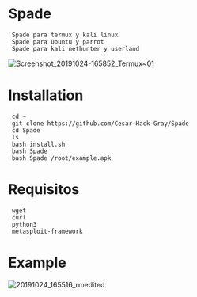 # Spade
     Spade para termux y kali linux 
     Spade para Ubuntu y parrot
     Spade para kali nethunter y userland
     
![Screenshot_20191024-165852_Termux~01](https://user-images.githubusercontent.com/46208706/67531380-b0dc0700-f67f-11e9-8cde-9143f65d9765.jpg)

# Installation
     cd ~
     git clone https://github.com/Cesar-Hack-Gray/Spade
     cd Spade
     ls
     bash install.sh
     bash Spade 
     bash Spade /root/example.apk
# Requisitos
     wget
     curl
     python3
     metasploit-framework
# Example
![20191024_165516_rmedited](https://user-images.githubusercontent.com/46208706/67531253-27c4d000-f67f-11e9-9165-6427a7c74659.png)

